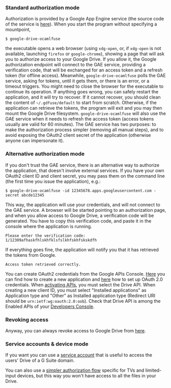 ### Standard authorization mode

Authorization is provided by a Google App Engine service (the source code of
the service is [here](https://github.com/astrada/gd-ocaml-auth)). When you
start the program without specifying a mountpoint,

    $ google-drive-ocamlfuse

the executable opens a web browser (using `xdg-open`, or, if `xdg-open` is not
available, launching `firefox` or `google-chrome`), showing a page that will
ask you to authorize access to your Google Drive. If you allow it, the Google
authorization endpoint will connect to the GAE service, providing a
verification code, that will be exchanged for an access token and a refresh
token (for offline access). Meanwhile, `google-drive-ocamlfuse` polls the GAE
service, asking for tokens, until it gets them, or there is an error, or a
timeout triggers. You might need to close the browser for the executable to continue its operation. If anything goes wrong, you can safely restart the
application, and it will try to recover. If it cannot recover, you should
clean the content of `~/.gdfuse/default` to start from scratch. Otherwise, if
the application can retrieve the tokens, the program will exit and you may
then mount the Google Drive filesystem. `google-drive-ocamlfuse` will also use
the GAE service when it needs to refresh the access token (access tokens
usually are valid for 60 minutes). The GAE service has two purposes: to make
the authorization process simpler (removing all manual steps), and to avoid
exposing the OAuth2 client secret of the application (otherwise anyone can
impersonate it).

### Alternative authorization mode

If you don't trust the GAE service, there is an alternative way to authorize
the application, that doesn't involve external services. If you have your own
OAuth2 client ID and client secret, you may pass them on the command line (the
first time you issue the application), e.g.:

    $ google-drive-ocamlfuse -id 12345678.apps.googleusercontent.com -secret abcde12345

This way, the application will use your credentials, and will not connect to
the GAE service. A browser will be started pointing to an authorization page,
and when you allow access to Google Drive, a verification code will be
generated. You have to copy this verification code, and paste it in the
console where the application is running.

    Please enter the verification code: 1/12309afhaskfhlskhfklsfslkhfskhfskskdfh

If everything goes fine, the application will notify you that it has retrieved
the tokens from Google.

    Access token retrieved correctly.

You can create OAuth2 credentials from the Google APIs Console. [Here](https://developers.google.com/console/help/new/#creatingdeletingprojects) you can find how to create a new application and [here](https://developers.google.com/console/help/new/#setting-up-oauth-20) how to set up OAuth 2.0 credentials. When [activating APIs](https://developers.google.com/console/help/new/#activating-and-deactivating-apis), you must select the Drive API. When creating a new client ID, you must select "Installed applications" as Application type and "Other" as Installed application type (Redirect URI should be `urn:ietf:wg:oauth:2.0:oob`). Check that Drive API is among the Enabled APIs of your [Developers Console](https://console.developers.google.com/project/_/apiui/apis/library).

### Revoking access

Anyway, you can always revoke access to Google Drive from
[here](https://security.google.com/settings/security/permissions?pli=1).

### Service accounts & device mode

If you want you can use a [service account](https://github.com/astrada/google-drive-ocamlfuse/wiki/Service-Accounts) that is useful to access the users' Drive of a G Suite domain.

You can also use a [simpler authorization flow](https://github.com/astrada/google-drive-ocamlfuse/wiki/OAuth2-for-Devices) specific for TVs and limited-input devices, but this way you won't have access to all the files in your Drive.